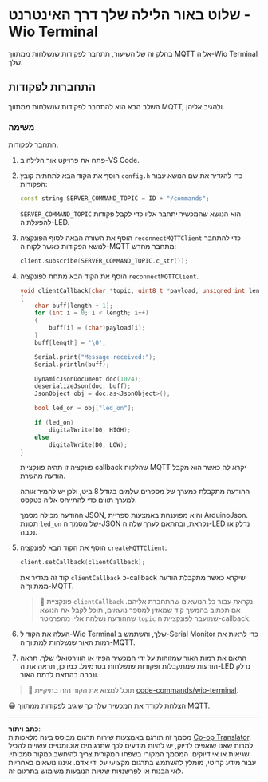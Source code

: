 <!--
CO_OP_TRANSLATOR_METADATA:
{
  "original_hash": "6754c915dae64ba70fcd5e52c37f3adf",
  "translation_date": "2025-08-27T21:48:40+00:00",
  "source_file": "1-getting-started/lessons/4-connect-internet/wio-terminal-commands.md",
  "language_code": "he"
}
-->
# שלוט באור הלילה שלך דרך האינטרנט - Wio Terminal

בחלק זה של השיעור, תתחבר לפקודות שנשלחות ממתווך MQTT אל ה-Wio Terminal שלך.

## התחברות לפקודות

השלב הבא הוא להתחבר לפקודות שנשלחות ממתווך MQTT, ולהגיב אליהן.

### משימה

התחבר לפקודות.

1. פתח את פרויקט אור הלילה ב-VS Code.

1. הוסף את הקוד הבא לתחתית קובץ `config.h` כדי להגדיר את שם הנושא עבור הפקודות:

    ```cpp
    const string SERVER_COMMAND_TOPIC = ID + "/commands";
    ```

    `SERVER_COMMAND_TOPIC` הוא הנושא שהמכשיר יתחבר אליו כדי לקבל פקודות להפעלת ה-LED.

1. הוסף את השורה הבאה לסוף הפונקציה `reconnectMQTTClient` כדי להתחבר לנושא הפקודות כאשר לקוח ה-MQTT מתחבר מחדש:

    ```cpp
    client.subscribe(SERVER_COMMAND_TOPIC.c_str());
    ```

1. הוסף את הקוד הבא מתחת לפונקציה `reconnectMQTTClient`.

    ```cpp
    void clientCallback(char *topic, uint8_t *payload, unsigned int length)
    {
        char buff[length + 1];
        for (int i = 0; i < length; i++)
        {
            buff[i] = (char)payload[i];
        }
        buff[length] = '\0';
    
        Serial.print("Message received:");
        Serial.println(buff);
    
        DynamicJsonDocument doc(1024);
        deserializeJson(doc, buff);
        JsonObject obj = doc.as<JsonObject>();
    
        bool led_on = obj["led_on"];
    
        if (led_on)
            digitalWrite(D0, HIGH);
        else
            digitalWrite(D0, LOW);
    }
    ```

    פונקציה זו תהיה פונקציית callback שהלקוח MQTT יקרא לה כאשר הוא מקבל הודעה מהשרת.

    ההודעה מתקבלת כמערך של מספרים שלמים בגודל 8 ביט, ולכן יש להמיר אותה למערך תווים כדי להתייחס אליה כטקסט.

    ההודעה מכילה מסמך JSON, והיא מפוענחת באמצעות ספריית ArduinoJson. תכונת `led_on` של מסמך ה-JSON נקראת, ובהתאם לערך שלה ה-LED נדלק או נכבה.

1. הוסף את הקוד הבא לפונקציה `createMQTTClient`:

    ```cpp
    client.setCallback(clientCallback);
    ```

    קוד זה מגדיר את `clientCallback` כ-callback שיקרא כאשר מתקבלת הודעה ממתווך ה-MQTT.

    > 💁 פונקציית `clientCallback` נקראת עבור כל הנושאים שהתחברת אליהם. אם תכתוב בהמשך קוד שמאזין למספר נושאים, תוכל לקבל את הנושא שההודעה נשלחה אליו מהפרמטר `topic` שמועבר לפונקציית ה-callback.

1. העלה את הקוד ל-Wio Terminal שלך, והשתמש ב-Serial Monitor כדי לראות את רמות האור שנשלחות למתווך ה-MQTT.

1. התאם את רמות האור שמזוהות על ידי המכשיר הפיזי או הווירטואלי שלך. תראה הודעות שמתקבלות ופקודות שנשלחות בטרמינל. כמו כן, תראה את ה-LED נדלק ונכבה בהתאם לרמת האור.

> 💁 תוכל למצוא את הקוד הזה בתיקיית [code-commands/wio-terminal](../../../../../1-getting-started/lessons/4-connect-internet/code-commands/wio-terminal).

😀 הצלחת לקודד את המכשיר שלך כך שיגיב לפקודות ממתווך MQTT.

---

**כתב ויתור**:  
מסמך זה תורגם באמצעות שירות תרגום מבוסס בינה מלאכותית [Co-op Translator](https://github.com/Azure/co-op-translator). למרות שאנו שואפים לדיוק, יש להיות מודעים לכך שתרגומים אוטומטיים עשויים להכיל שגיאות או אי דיוקים. המסמך המקורי בשפתו המקורית צריך להיחשב כמקור סמכותי. עבור מידע קריטי, מומלץ להשתמש בתרגום מקצועי על ידי אדם. איננו נושאים באחריות לאי הבנות או לפרשנויות שגויות הנובעות משימוש בתרגום זה.
